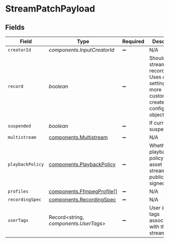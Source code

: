 # StreamPatchPayload


## Fields

| Field                                                                                                                 | Type                                                                                                                  | Required                                                                                                              | Description                                                                                                           | Example                                                                                                               |
| --------------------------------------------------------------------------------------------------------------------- | --------------------------------------------------------------------------------------------------------------------- | --------------------------------------------------------------------------------------------------------------------- | --------------------------------------------------------------------------------------------------------------------- | --------------------------------------------------------------------------------------------------------------------- |
| `creatorId`                                                                                                           | *components.InputCreatorId*                                                                                           | :heavy_minus_sign:                                                                                                    | N/A                                                                                                                   |                                                                                                                       |
| `record`                                                                                                              | *boolean*                                                                                                             | :heavy_minus_sign:                                                                                                    | Should this stream be recorded? Uses default settings. For more<br/>customization, create and configure an object store.<br/> | false                                                                                                                 |
| `suspended`                                                                                                           | *boolean*                                                                                                             | :heavy_minus_sign:                                                                                                    | If currently suspended                                                                                                |                                                                                                                       |
| `multistream`                                                                                                         | [components.Multistream](../../models/components/multistream.md)                                                      | :heavy_minus_sign:                                                                                                    | N/A                                                                                                                   |                                                                                                                       |
| `playbackPolicy`                                                                                                      | [components.PlaybackPolicy](../../models/components/playbackpolicy.md)                                                | :heavy_minus_sign:                                                                                                    | Whether the playback policy for an asset or stream is public or signed                                                |                                                                                                                       |
| `profiles`                                                                                                            | [components.FfmpegProfile](../../models/components/ffmpegprofile.md)[]                                                | :heavy_minus_sign:                                                                                                    | N/A                                                                                                                   |                                                                                                                       |
| `recordingSpec`                                                                                                       | [components.RecordingSpec](../../models/components/recordingspec.md)                                                  | :heavy_minus_sign:                                                                                                    | N/A                                                                                                                   |                                                                                                                       |
| `userTags`                                                                                                            | Record<string, *components.UserTags*>                                                                                 | :heavy_minus_sign:                                                                                                    | User input tags associated with the stream                                                                            |                                                                                                                       |